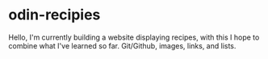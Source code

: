 # odin-recipies

Hello, I'm currently building a website displaying recipes, with this I hope to combine what I've learned so far. Git/Github, images, links, and lists.